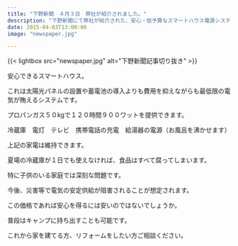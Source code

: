 ```yaml
---
title: "下野新聞　４月３日　弊社が紹介されました。"
description: "下野新聞にて弊社が紹介された、安心・低予算なスマートハウス電源システム。非常時でも冷蔵庫・給湯・携帯充電を維持可能。災害対策・省エネ住宅に。"
date: 2015-04-03T13:00:00
image: "newspaper.jpg"

---
```


{{< lightbox src="newspaper.jpg" alt="下野新聞記事切り抜き" >}}

安心できるスマートハウス。

これは太陽光パネルの設置や蓄電池の導入よりも費用を抑えながらも最低限の電気が賄えるシステムです。

プロパンガス５０kgで１２０時間９００ワットを提供できます。

冷蔵庫　電灯　テレビ　携帯電話の充電　給湯器の電源（お風呂を沸かせます）

上記の家電は維持できます。

夏場の冷蔵庫が１日でも使えなければ、食品はすべて腐ってしまいます。

特に子供のいる家庭では深刻な問題です。

今後、災害等で電気の安定供給が阻害されることが想定されます。

この価格であれば安心を得るには安いのではないでしょうか。

普段はキャンプに持ち出すことも可能です。

これから家を建てる方、リフォームをしたい方ご相談ください。



